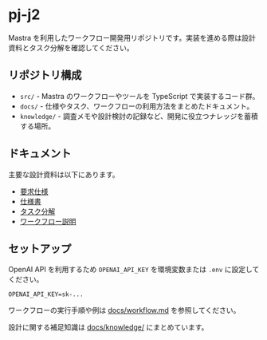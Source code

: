 # pj-j2

Mastra を利用したワークフロー開発用リポジトリです。実装を進める際は設計資料とタスク分解を確認してください。

## リポジトリ構成
- `src/` - Mastra のワークフローやツールを TypeScript で実装するコード群。
- `docs/` - 仕様やタスク、ワークフローの利用方法をまとめたドキュメント。
- `knowledge/` - 調査メモや設計検討の記録など、開発に役立つナレッジを蓄積する場所。

## ドキュメント
主要な設計資料は以下にあります。
- [要求仕様](docs/requirements.md)
- [仕様書](docs/spec.md)
- [タスク分解](docs/task.md)
- [ワークフロー説明](docs/workflow.md)

## セットアップ
OpenAI API を利用するため `OPENAI_API_KEY` を環境変数または `.env` に設定してください。

```text
OPENAI_API_KEY=sk-...
```

ワークフローの実行手順や例は [docs/workflow.md](docs/workflow.md) を参照してください。

設計に関する補足知識は [docs/knowledge/](docs/knowledge/) にまとめています。
